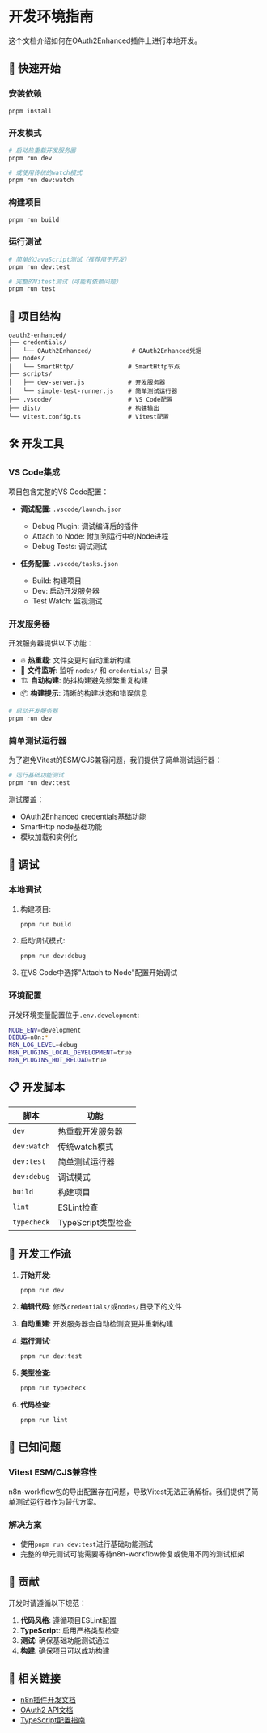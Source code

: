 # 开发环境指南

这个文档介绍如何在OAuth2Enhanced插件上进行本地开发。

## 🚀 快速开始

### 安装依赖
```bash
pnpm install
```

### 开发模式
```bash
# 启动热重载开发服务器
pnpm run dev

# 或使用传统的watch模式
pnpm run dev:watch
```

### 构建项目
```bash
pnpm run build
```

### 运行测试
```bash
# 简单的JavaScript测试（推荐用于开发）
pnpm run dev:test

# 完整的Vitest测试（可能有依赖问题）
pnpm run test
```

## 📁 项目结构

```
oauth2-enhanced/
├── credentials/
│   └── OAuth2Enhanced/           # OAuth2Enhanced凭据
├── nodes/
│   └── SmartHttp/               # SmartHttp节点
├── scripts/
│   ├── dev-server.js            # 开发服务器
│   └── simple-test-runner.js    # 简单测试运行器
├── .vscode/                     # VS Code配置
├── dist/                        # 构建输出
└── vitest.config.ts             # Vitest配置
```

## 🛠️ 开发工具

### VS Code集成

项目包含完整的VS Code配置：

- **调试配置**: `.vscode/launch.json`
  - Debug Plugin: 调试编译后的插件
  - Attach to Node: 附加到运行中的Node进程
  - Debug Tests: 调试测试

- **任务配置**: `.vscode/tasks.json`
  - Build: 构建项目
  - Dev: 启动开发服务器
  - Test Watch: 监视测试

### 开发服务器

开发服务器提供以下功能：

- 🔥 **热重载**: 文件变更时自动重新构建
- 👀 **文件监听**: 监听 `nodes/` 和 `credentials/` 目录
- 🏗️ **自动构建**: 防抖构建避免频繁重复构建
- 📦 **构建提示**: 清晰的构建状态和错误信息

```bash
# 启动开发服务器
pnpm run dev
```

### 简单测试运行器

为了避免Vitest的ESM/CJS兼容问题，我们提供了简单测试运行器：

```bash
# 运行基础功能测试
pnpm run dev:test
```

测试覆盖：
- OAuth2Enhanced credentials基础功能
- SmartHttp node基础功能  
- 模块加载和实例化

## 🔧 调试

### 本地调试

1. 构建项目:
   ```bash
   pnpm run build
   ```

2. 启动调试模式:
   ```bash
   pnpm run dev:debug
   ```

3. 在VS Code中选择"Attach to Node"配置开始调试

### 环境配置

开发环境变量配置位于`.env.development`:

```bash
NODE_ENV=development
DEBUG=n8n:*
N8N_LOG_LEVEL=debug
N8N_PLUGINS_LOCAL_DEVELOPMENT=true
N8N_PLUGINS_HOT_RELOAD=true
```

## 📋 开发脚本

| 脚本 | 功能 |
|------|------|
| `dev` | 热重载开发服务器 |
| `dev:watch` | 传统watch模式 |
| `dev:test` | 简单测试运行器 |
| `dev:debug` | 调试模式 |
| `build` | 构建项目 |
| `lint` | ESLint检查 |
| `typecheck` | TypeScript类型检查 |

## 🎯 开发工作流

1. **开始开发**:
   ```bash
   pnpm run dev
   ```

2. **编辑代码**: 修改`credentials/`或`nodes/`目录下的文件

3. **自动重建**: 开发服务器会自动检测变更并重新构建

4. **运行测试**:
   ```bash
   pnpm run dev:test
   ```

5. **类型检查**:
   ```bash
   pnpm run typecheck
   ```

6. **代码检查**:
   ```bash
   pnpm run lint
   ```

## 🚧 已知问题

### Vitest ESM/CJS兼容性
n8n-workflow包的导出配置存在问题，导致Vitest无法正确解析。我们提供了简单测试运行器作为替代方案。

### 解决方案
- 使用`pnpm run dev:test`进行基础功能测试
- 完整的单元测试可能需要等待n8n-workflow修复或使用不同的测试框架

## 📝 贡献

开发时请遵循以下规范：

1. **代码风格**: 遵循项目ESLint配置
2. **TypeScript**: 启用严格类型检查
3. **测试**: 确保基础功能测试通过
4. **构建**: 确保项目可以成功构建

## 🔗 相关链接

- [n8n插件开发文档](https://docs.n8n.io/integrations/creating-nodes/)
- [OAuth2 API文档](https://docs.n8n.io/integrations/builtin/credentials/oauth2/)
- [TypeScript配置指南](https://www.typescriptlang.org/tsconfig)